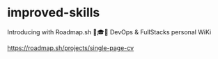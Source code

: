 # improved-skills
Introducing with Roadmap.sh 🚀🎓🧠 DevOps &amp; FullStacks personal WiKi

https://roadmap.sh/projects/single-page-cv

